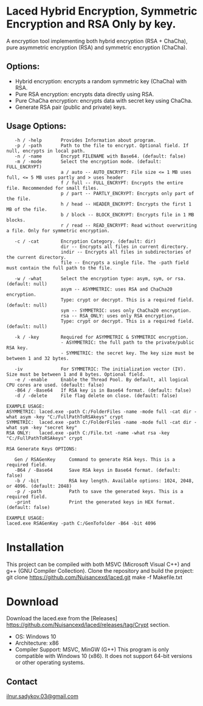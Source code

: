 # Laced Hybrid Encryption, Symmetric Encryption and RSA Only by key.

A encryption tool implementing both hybrid encryption (RSA + ChaCha), pure asymmetric encryption (RSA) and symmetric encryption (ChaCha).

## Options:
* Hybrid encryption: encrypts a random symmetric key (ChaCha) with RSA.
* Pure RSA encryption: encrypts data directly using RSA.
* Pure ChaCha encryption: encrypts data with secret key using ChaCha.
* Generate RSA pair (public and private) keys.

 
## Usage Options:
```shell
   -h / -help       Provides Information about program.
   -p / -path       Path to the file to encrypt. Optional field. If null, encrypts in local path.
   -n / -name       Encrypt FILENAME with Base64. (default: false)
   -m / -mode       Select the encryption mode. (default: FULL_ENCRYPT)
                    a / auto -- AUTO_ENCRYPT: File size <= 1 MB uses full, <= 5 MB uses partly and > uses header
                    f / full -- FULL_ENCRYPT: Encrypts the entire file. Recommended for small files.
                    p / part -- PARTLY_ENCRYPT: Encrypts only part of the file.
                    h / head -- HEADER_ENCRYPT: Encrypts the first 1 MB of the file.
                    b / block -- BLOCK_ENCRYPT: Encrypts file in 1 MB blocks.
                    r / read -- READ_ENCRYPT: Read without overwriting a file. Only for symmetric encryption.

   -c / -cat        Encryption Category. (default: dir)
                    dir -- Encrypts all files in current directory.
                    indir -- Encrypts all files in subdirectories of the current directory.
                    file -- Encrypts a single file. The -path field must contain the full path to the file.

   -w / -what       Select the encryption type: asym, sym, or rsa. (default: null)
                    asym -- ASYMMETRIC: uses RSA and ChaCha20 encryption.
                    Type: crypt or decrypt. This is a required field. (default: null)
                    sym -- SYMMETRIC: uses only ChaCha20 encryption.
                    rsa -- RSA_ONLY: uses only RSA encryption.
                    Type: crypt or decrypt. This is a required field. (default: null)

   -k / -key        Required for ASYMMETRIC & SYMMETRIC encryption.
                    - ASYMMETRIC: the full path to the private/public RSA key.
                    - SYMMETRIC: the secret key. The key size must be between 1 and 32 bytes.

   -iv              For SYMMETRIC: The initialization vector (IV). Size must be between 1 and 8 bytes. Optional field.
   -e / -enable     Enable the Thread Pool. By default, all logical CPU cores are used. (default: false)
   -B64 / -Base64   If RSA key is in Base64 format. (default: false)
   -d / -delete     File flag delete on close. (default: false)

EXAMPLE USAGE:
ASYMMETRIC: laced.exe -path C:/FolderFiles -name -mode full -cat dir -what asym -key "C:/FullPathToRSAkeys" crypt
SYMMETRIC:  laced.exe -path C:/FolderFiles -name -mode full -cat dir -what sym -key "secret key"
RSA ONLY:   laced.exe -path C:/File.txt -name -what rsa -key "C:/FullPathToRSAkeys" crypt

RSA Generate Keys OPTIONS:

   Gen / RSAGenKey     Command to generate RSA keys. This is a required field.
   -B64 / -Base64      Save RSA keys in Base64 format. (default: false)
   -b / -bit           RSA key length. Available options: 1024, 2048, or 4096. (default: 2048)
   -p / -path          Path to save the generated keys. This is a required field.
   -print              Print the generated keys in HEX format. (default: false)

EXAMPLE USAGE:
laced.exe RSAGenKey -path C:/GenTofolder -B64 -bit 4096
```


 # Installation
This project can be compiled with both MSVC (Microsoft Visual C++) and g++ (GNU Compiler Collection).
Clone the repository and build the project:
git clone https://github.com/Nuisancexd/laced.git
make -f Makefile.txt

# Download 
Download the laced.exe from the [Releases] https://github.com/Nuisancexd/laced/releases/tag/Crypt section.  

* OS: Windows 10
* Architecture: x86
* Compiler Support: MSVC, MinGW (G++)
This program is only compatible with Windows 10 (x86).
It does not support 64-bit versions or other operating systems.

## Contact
ilnur.sadykov.03@gmail.com


